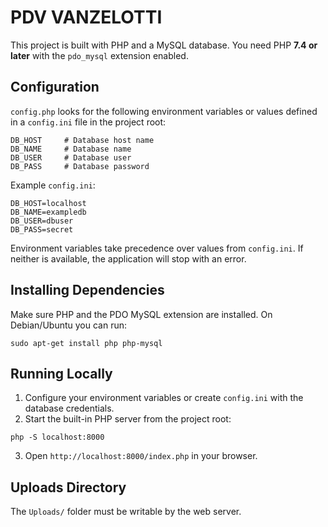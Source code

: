 # PDV VANZELOTTI

This project is built with PHP and a MySQL database. You need PHP **7.4 or later** with the `pdo_mysql` extension enabled.

## Configuration

`config.php` looks for the following environment variables or values defined in a `config.ini` file in the project root:

```
DB_HOST     # Database host name
DB_NAME     # Database name
DB_USER     # Database user
DB_PASS     # Database password
```

Example `config.ini`:

```
DB_HOST=localhost
DB_NAME=exampledb
DB_USER=dbuser
DB_PASS=secret
```

Environment variables take precedence over values from `config.ini`. If neither is available, the application will stop with an error.

## Installing Dependencies

Make sure PHP and the PDO MySQL extension are installed. On Debian/Ubuntu you can run:

```
sudo apt-get install php php-mysql
```

## Running Locally

1. Configure your environment variables or create `config.ini` with the database credentials.
2. Start the built-in PHP server from the project root:

```
php -S localhost:8000
```

3. Open `http://localhost:8000/index.php` in your browser.


## Uploads Directory
The `Uploads/` folder must be writable by the web server.
